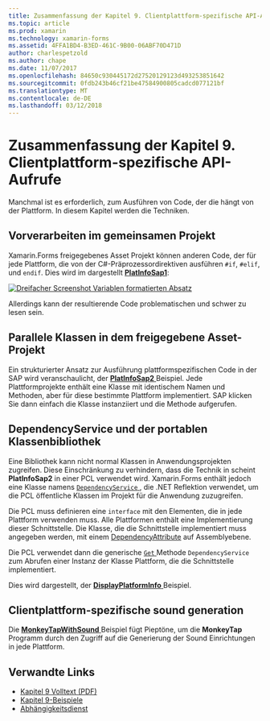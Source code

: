 ```yaml
---
title: Zusammenfassung der Kapitel 9. Clientplattform-spezifische API-Aufrufe
ms.topic: article
ms.prod: xamarin
ms.technology: xamarin-forms
ms.assetid: 4FFA1BD4-B3ED-461C-9B00-06ABF70D471D
author: charlespetzold
ms.author: chape
ms.date: 11/07/2017
ms.openlocfilehash: 84650c930445172d27520129123d493253851642
ms.sourcegitcommit: 0fdb243b46cf21be47584900805cadcd077121bf
ms.translationtype: MT
ms.contentlocale: de-DE
ms.lasthandoff: 03/12/2018
---
```

# <a name="summary-of-chapter-9-platform-specific-api-calls"></a>Zusammenfassung der Kapitel 9. Clientplattform-spezifische API-Aufrufe

Manchmal ist es erforderlich, zum Ausführen von Code, der die hängt von der Plattform. In diesem Kapitel werden die Techniken.

## <a name="preprocessing-in-the-shared-asset-project"></a>Vorverarbeiten im gemeinsamen Projekt

Xamarin.Forms freigegebenes Asset Projekt können anderen Code, der für jede Plattform, die von der C#-Präprozessordirektiven ausführen `#if`, `#elif`, und `endif`. Dies wird im dargestellt [ **PlatInfoSap1**](https://github.com/xamarin/xamarin-forms-book-samples/tree/master/Chapter09/PlatInfoSap1):

[![Dreifacher Screenshot Variablen formatierten Absatz](images/ch09fg01-small.png "Gerätemodell und Betriebssystem")](images/ch09fg01-large.png#lightbox "Gerätemodell und Betriebssystem")

Allerdings kann der resultierende Code problematischen und schwer zu lesen sein.

## <a name="parallel-classes-in-the-shared-asset-project"></a>Parallele Klassen in dem freigegebene Asset-Projekt

Ein strukturierter Ansatz zur Ausführung plattformspezifischen Code in der SAP wird veranschaulicht, der [ **PlatInfoSap2** ](https://github.com/xamarin/xamarin-forms-book-samples/tree/master/Chapter09/PlatInfoSap2) Beispiel. Jede Plattformprojekte enthält eine Klasse mit identischem Namen und Methoden, aber für diese bestimmte Plattform implementiert. SAP klicken Sie dann einfach die Klasse instanziiert und die Methode aufgerufen.

## <a name="dependencyservice-and-the-portable-class-library"></a>DependencyService und der portablen Klassenbibliothek

Eine Bibliothek kann nicht normal Klassen in Anwendungsprojekten zugreifen. Diese Einschränkung zu verhindern, dass die Technik in scheint **PlatInfoSap2** in einer PCL verwendet wird. Xamarin.Forms enthält jedoch eine Klasse namens [ `DependencyService` ](https://developer.xamarin.com/api/type/Xamarin.Forms.DependencyService/) , die .NET Reflektion verwendet, um die PCL öffentliche Klassen im Projekt für die Anwendung zuzugreifen.

Die PCL muss definieren eine `interface` mit den Elementen, die in jede Plattform verwenden muss. Alle Plattformen enthält eine Implementierung dieser Schnittstelle. Die Klasse, die die Schnittstelle implementiert muss angegeben werden, mit einem [DependencyAttribute](https://developer.xamarin.com/api/type/Xamarin.Forms.DependencyAttribute/) auf Assemblyebene.

Die PCL verwendet dann die generische [ `Get` ](https://developer.xamarin.com/api/member/Xamarin.Forms.DependencyService.Get{T}/p/Xamarin.Forms.DependencyFetchTarget/) Methode `DependencyService` zum Abrufen einer Instanz der Klasse Plattform, die die Schnittstelle implementiert.

Dies wird dargestellt, der [ **DisplayPlatformInfo** ](https://github.com/xamarin/xamarin-forms-book-samples/tree/master/Chapter09/DisplayPlatformInfo) Beispiel.

## <a name="platform-specific-sound-generation"></a>Clientplattform-spezifische sound generation

Die [ **MonkeyTapWithSound** ](https://github.com/xamarin/xamarin-forms-book-samples/tree/master/Chapter09/MonkeyTapWithSound) Beispiel fügt Pieptöne, um die **MonkeyTap** Programm durch den Zugriff auf die Generierung der Sound Einrichtungen in jede Plattform.



## <a name="related-links"></a>Verwandte Links

- [Kapitel 9 Volltext (PDF)](https://download.xamarin.com/developer/xamarin-forms-book/XamarinFormsBook-Ch09-Apr2016.pdf)
- [Kapitel 9-Beispiele](https://github.com/xamarin/xamarin-forms-book-samples/tree/master/Chapter09)
- [Abhängigkeitsdienst](~/xamarin-forms/app-fundamentals/dependency-service/index.md)
